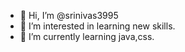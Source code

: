 - 👋 Hi, I’m @srinivas3995
- 👀 I’m interested in learning new skills.
- 🌱 I’m currently learning java,css.
  


<!---
srinivas3995/srinivas3995 is a ✨ special ✨ repository because its `README.md` (this file) appears on your GitHub profile.
You can click the Preview link to take a look at your changes.
--->
